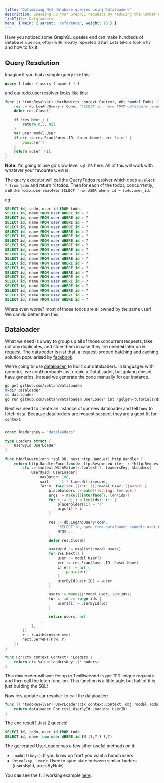 ```yaml
---
title: "Optimizing N+1 database queries using Dataloaders"
description: Speeding up your GraphQL requests by reducing the number of round trips to the database.
linkTitle: Dataloaders
menu: { main: { parent: 'reference', weight: 10 } }
---
```


Have you noticed some GraphQL queries end can make hundreds of database
queries, often with mostly repeated data? Lets take a look why and how to
fix it.

## Query Resolution

Imagine if you had a simple query like this:

```graphql
query { todos { users { name } } }
```

and our todo.user resolver looks like this:
```go
func (r *todoResolver) UserRaw(ctx context.Context, obj *model.Todo) (*model.User, error) {
	res := db.LogAndQuery(r.Conn, "SELECT id, name FROM dataloader_example.user WHERE id = ?", obj.UserID)
	defer res.Close()

	if !res.Next() {
		return nil, nil
	}
	var user model.User
	if err := res.Scan(&user.ID, &user.Name); err != nil {
		panic(err)
	}
	return &user, nil
}
```

**Note**: I'm going to use go's low level `sql.DB` here. All of this will
work with whatever your favourite ORM is.

The query executor will call the Query.Todos resolver which does a `select * from todo` and
return N todos. Then for each of the todos, concurrently, call the Todo_user resolver,
`SELECT from USER where id = todo.user_id`.


eg:
```sql
SELECT id, todo, user_id FROM todo
SELECT id, name FROM user WHERE id = ?
SELECT id, name FROM user WHERE id = ?
SELECT id, name FROM user WHERE id = ?
SELECT id, name FROM user WHERE id = ?
SELECT id, name FROM user WHERE id = ?
SELECT id, name FROM user WHERE id = ?
SELECT id, name FROM user WHERE id = ?
SELECT id, name FROM user WHERE id = ?
SELECT id, name FROM user WHERE id = ?
SELECT id, name FROM user WHERE id = ?
SELECT id, name FROM user WHERE id = ?
SELECT id, name FROM user WHERE id = ?
SELECT id, name FROM user WHERE id = ?
SELECT id, name FROM user WHERE id = ?
SELECT id, name FROM user WHERE id = ?
SELECT id, name FROM user WHERE id = ?
SELECT id, name FROM user WHERE id = ?
SELECT id, name FROM user WHERE id = ?
SELECT id, name FROM user WHERE id = ?
SELECT id, name FROM user WHERE id = ?
```

Whats even worse? most of those todos are all owned by the same user! We can do better than this.

## Dataloader

What we need is a way to group up all of those concurrent requests, take out any duplicates, and
store them in case they are needed later on in request. The dataloader is just that, a request-scoped
batching and caching solution popularised by [facebook](https://github.com/facebook/dataloader).

We're going to use [dataloaden](https://github.com/vektah/dataloaden) to build our dataloaders.
In languages with generics, we could probably just create a DataLoader<User>, but golang
doesnt have generics. Instead we generate the code manually for our instance.

```bash
go get github.com/vektah/dataloaden
mkdir dataloader
cd dataloader
go run github.com/vektah/dataloaden UserLoader int *gqlgen-tutorials/dataloader/graph/model.User
```

Next we need to create an instance of our new dataloader and tell how to fetch data.
Because dataloaders are request scoped, they are a good fit for `context`.

```go

const loadersKey = "dataloaders"

type Loaders struct {
	UserById UserLoader
}

func Middleware(conn *sql.DB, next http.Handler) http.Handler {
	return http.HandlerFunc(func(w http.ResponseWriter, r *http.Request) {
		ctx := context.WithValue(r.Context(), loadersKey, &Loaders{
			UserById: UserLoader{
				maxBatch: 100,
				wait:     1 * time.Millisecond,
				fetch: func(ids []int) ([]*model.User, []error) {
					placeholders := make([]string, len(ids))
					args := make([]interface{}, len(ids))
					for i := 0; i < len(ids); i++ {
						placeholders[i] = "?"
						args[i] = i
					}

					res := db.LogAndQuery(conn,
						"SELECT id, name from dataloader_example.user WHERE id IN ("+strings.Join(placeholders, ",")+")",
						args...,
					)
					defer res.Close()

					userById := map[int]*model.User{}
					for res.Next() {
						user := model.User{}
						err := res.Scan(&user.ID, &user.Name)
						if err != nil {
							panic(err)
						}
						userById[user.ID] = &user
					}

					users := make([]*model.User, len(ids))
					for i, id := range ids {
						users[i] = userById[id]
					}

					return users, nil
				},
			},
		})
		r = r.WithContext(ctx)
		next.ServeHTTP(w, r)
	})
}

func For(ctx context.Context) *Loaders {
	return ctx.Value(loadersKey).(*Loaders)
}

```

This dataloader will wait for up to 1 millisecond to get 100 unique requests and then call
the fetch function. This function is a little ugly, but half of it is just building the SQL!

Now lets update our resolver to call the dataloader:
```go
func (r *todoResolver) UserLoader(ctx context.Context, obj *model.Todo) (*model.User, error) {
	return dataloader.For(ctx).UserById.Load(obj.UserID)
}
```

The end result? Just 2 queries!
```sql
SELECT id, todo, user_id FROM todo
SELECT id, name from user WHERE id IN (?,?,?,?,?)
```

The generated UserLoader has a few other useful methods on it:

 - `LoadAll(keys)`: If you know up front you want a bunch users
 - `Prime(key, user)`: Used to sync state between similar loaders (usersById, usersByNote)

You can see the full working example [here](https://github.com/vektah/gqlgen-tutorials/tree/master/dataloader).
